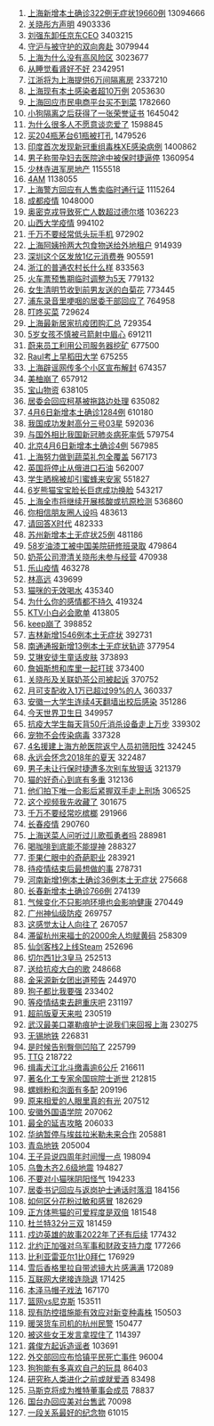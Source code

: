 1. [上海新增本土确诊322例无症状19660例](https://s.weibo.com//weibo?q=%23%E4%B8%8A%E6%B5%B7%E6%96%B0%E5%A2%9E%E6%9C%AC%E5%9C%9F%E7%A1%AE%E8%AF%8A322%E4%BE%8B%E6%97%A0%E7%97%87%E7%8A%B619660%E4%BE%8B%23&Refer=top) 13094666
2. [关晓彤方声明](https://s.weibo.com//weibo?q=%23%E5%85%B3%E6%99%93%E5%BD%A4%E6%96%B9%E5%A3%B0%E6%98%8E%23&Refer=top) 4903336
3. [刘强东卸任京东CEO](https://s.weibo.com//weibo?q=%23%E5%88%98%E5%BC%BA%E4%B8%9C%E5%8D%B8%E4%BB%BB%E4%BA%AC%E4%B8%9CCEO%23&Refer=top) 3403215
4. [守沪与被守护的双向奔赴](https://s.weibo.com//weibo?q=%23%E5%AE%88%E6%B2%AA%E4%B8%8E%E8%A2%AB%E5%AE%88%E6%8A%A4%E7%9A%84%E5%8F%8C%E5%90%91%E5%A5%94%E8%B5%B4%23&Refer=top) 3079944
5. [上海为什么没有高风险区](https://s.weibo.com//weibo?q=%23%E4%B8%8A%E6%B5%B7%E4%B8%BA%E4%BB%80%E4%B9%88%E6%B2%A1%E6%9C%89%E9%AB%98%E9%A3%8E%E9%99%A9%E5%8C%BA%23&Refer=top) 3023677
6. [从睡觉看肾好不好](https://s.weibo.com//weibo?q=%23%E4%BB%8E%E7%9D%A1%E8%A7%89%E7%9C%8B%E8%82%BE%E5%A5%BD%E4%B8%8D%E5%A5%BD%23&Refer=top) 2342951
7. [江浙将为上海提供6万间隔离房](https://s.weibo.com//weibo?q=%23%E6%B1%9F%E6%B5%99%E5%B0%86%E4%B8%BA%E4%B8%8A%E6%B5%B7%E6%8F%90%E4%BE%9B6%E4%B8%87%E9%97%B4%E9%9A%94%E7%A6%BB%E6%88%BF%23&Refer=top) 2337210
8. [上海现有本土感染者超10万例](https://s.weibo.com//weibo?q=%23%E4%B8%8A%E6%B5%B7%E7%8E%B0%E6%9C%89%E6%9C%AC%E5%9C%9F%E6%84%9F%E6%9F%93%E8%80%85%E8%B6%8510%E4%B8%87%E4%BE%8B%23&Refer=top) 2053630
9. [上海回应市民电商平台买不到菜](https://s.weibo.com//weibo?q=%23%E4%B8%8A%E6%B5%B7%E5%9B%9E%E5%BA%94%E5%B8%82%E6%B0%91%E7%94%B5%E5%95%86%E5%B9%B3%E5%8F%B0%E4%B9%B0%E4%B8%8D%E5%88%B0%E8%8F%9C%23&Refer=top) 1782660
10. [小狗隔离之后获得了一张荣誉证书](https://s.weibo.com//weibo?q=%E5%B0%8F%E7%8B%97%E9%9A%94%E7%A6%BB%E4%B9%8B%E5%90%8E%E8%8E%B7%E5%BE%97%E4%BA%86%E4%B8%80%E5%BC%A0%E8%8D%A3%E8%AA%89%E8%AF%81%E4%B9%A6&Refer=top) 1645042
11. [为什么很多人不愿意谈恋爱了](https://s.weibo.com//weibo?q=%23%E4%B8%BA%E4%BB%80%E4%B9%88%E5%BE%88%E5%A4%9A%E4%BA%BA%E4%B8%8D%E6%84%BF%E6%84%8F%E8%B0%88%E6%81%8B%E7%88%B1%E4%BA%86%23&Refer=top) 1598845
12. [买204瓶茅台61瓶被打孔](https://s.weibo.com//weibo?q=%23%E4%B9%B0204%E7%93%B6%E8%8C%85%E5%8F%B061%E7%93%B6%E8%A2%AB%E6%89%93%E5%AD%94%23&Refer=top) 1479526
13. [印度首次发现新冠重组毒株XE感染病例](https://s.weibo.com//weibo?q=%23%E5%8D%B0%E5%BA%A6%E9%A6%96%E6%AC%A1%E5%8F%91%E7%8E%B0%E6%96%B0%E5%86%A0%E9%87%8D%E7%BB%84%E6%AF%92%E6%A0%AAXE%E6%84%9F%E6%9F%93%E7%97%85%E4%BE%8B%23&Refer=top) 1400862
14. [男子称带孕妇去医院途中被保时捷逼停](https://s.weibo.com//weibo?q=%23%E7%94%B7%E5%AD%90%E7%A7%B0%E5%B8%A6%E5%AD%95%E5%A6%87%E5%8E%BB%E5%8C%BB%E9%99%A2%E9%80%94%E4%B8%AD%E8%A2%AB%E4%BF%9D%E6%97%B6%E6%8D%B7%E9%80%BC%E5%81%9C%23&Refer=top) 1360954
15. [少林寺进军房地产](https://s.weibo.com//weibo?q=%23%E5%B0%91%E6%9E%97%E5%AF%BA%E8%BF%9B%E5%86%9B%E6%88%BF%E5%9C%B0%E4%BA%A7%23&Refer=top) 1155518
16. [4AM](https://s.weibo.com//weibo?q=4AM&Refer=top) 1138055
17. [上海警方回应有人售卖临时通行证](https://s.weibo.com//weibo?q=%23%E4%B8%8A%E6%B5%B7%E8%AD%A6%E6%96%B9%E5%9B%9E%E5%BA%94%E6%9C%89%E4%BA%BA%E5%94%AE%E5%8D%96%E4%B8%B4%E6%97%B6%E9%80%9A%E8%A1%8C%E8%AF%81%23&Refer=top) 1115264
18. [成都疫情](https://s.weibo.com//weibo?q=%E6%88%90%E9%83%BD%E7%96%AB%E6%83%85&Refer=top) 1048000
19. [奥密克戎导致死亡人数超过德尔塔](https://s.weibo.com//weibo?q=%23%E5%A5%A5%E5%AF%86%E5%85%8B%E6%88%8E%E5%AF%BC%E8%87%B4%E6%AD%BB%E4%BA%A1%E4%BA%BA%E6%95%B0%E8%B6%85%E8%BF%87%E5%BE%B7%E5%B0%94%E5%A1%94%23&Refer=top) 1036223
20. [山西大学疫情](https://s.weibo.com//weibo?q=%E5%B1%B1%E8%A5%BF%E5%A4%A7%E5%AD%A6%E7%96%AB%E6%83%85&Refer=top) 994102
21. [千万不要经常低头玩手机](https://s.weibo.com//weibo?q=%23%E5%8D%83%E4%B8%87%E4%B8%8D%E8%A6%81%E7%BB%8F%E5%B8%B8%E4%BD%8E%E5%A4%B4%E7%8E%A9%E6%89%8B%E6%9C%BA%23&Refer=top) 972902
22. [上海阿姨拎两大包食物送给外地租户](https://s.weibo.com//weibo?q=%23%E4%B8%8A%E6%B5%B7%E9%98%BF%E5%A7%A8%E6%8B%8E%E4%B8%A4%E5%A4%A7%E5%8C%85%E9%A3%9F%E7%89%A9%E9%80%81%E7%BB%99%E5%A4%96%E5%9C%B0%E7%A7%9F%E6%88%B7%23&Refer=top) 914939
23. [深圳这个区发放1亿元消费券](https://s.weibo.com//weibo?q=%23%E6%B7%B1%E5%9C%B3%E8%BF%99%E4%B8%AA%E5%8C%BA%E5%8F%91%E6%94%BE1%E4%BA%BF%E5%85%83%E6%B6%88%E8%B4%B9%E5%88%B8%23&Refer=top) 905591
24. [浙江的普通农村长什么样](https://s.weibo.com//weibo?q=%23%E6%B5%99%E6%B1%9F%E7%9A%84%E6%99%AE%E9%80%9A%E5%86%9C%E6%9D%91%E9%95%BF%E4%BB%80%E4%B9%88%E6%A0%B7%23&Refer=top) 833563
25. [火车票预售期临时调整为5天](https://s.weibo.com//weibo?q=%23%E7%81%AB%E8%BD%A6%E7%A5%A8%E9%A2%84%E5%94%AE%E6%9C%9F%E4%B8%B4%E6%97%B6%E8%B0%83%E6%95%B4%E4%B8%BA5%E5%A4%A9%23&Refer=top) 779132
26. [女生清明节收到前男友送的白菊花](https://s.weibo.com//weibo?q=%23%E5%A5%B3%E7%94%9F%E6%B8%85%E6%98%8E%E8%8A%82%E6%94%B6%E5%88%B0%E5%89%8D%E7%94%B7%E5%8F%8B%E9%80%81%E7%9A%84%E7%99%BD%E8%8F%8A%E8%8A%B1%23&Refer=top) 773445
27. [浦东录音里哽咽的居委干部回应了](https://s.weibo.com//weibo?q=%23%E6%B5%A6%E4%B8%9C%E5%BD%95%E9%9F%B3%E9%87%8C%E5%93%BD%E5%92%BD%E7%9A%84%E5%B1%85%E5%A7%94%E5%B9%B2%E9%83%A8%E5%9B%9E%E5%BA%94%E4%BA%86%23&Refer=top) 764958
28. [叮咚买菜](https://s.weibo.com//weibo?q=%E5%8F%AE%E5%92%9A%E4%B9%B0%E8%8F%9C&Refer=top) 729624
29. [上海最新居家抗疫团购汇总](https://s.weibo.com//weibo?q=%23%E4%B8%8A%E6%B5%B7%E6%9C%80%E6%96%B0%E5%B1%85%E5%AE%B6%E6%8A%97%E7%96%AB%E5%9B%A2%E8%B4%AD%E6%B1%87%E6%80%BB%23&Refer=top) 729354
30. [5岁女孩不慎被弓箭射中眉心](https://s.weibo.com//weibo?q=%235%E5%B2%81%E5%A5%B3%E5%AD%A9%E4%B8%8D%E6%85%8E%E8%A2%AB%E5%BC%93%E7%AE%AD%E5%B0%84%E4%B8%AD%E7%9C%89%E5%BF%83%23&Refer=top) 691211
31. [蔚来员工利用公司服务器挖矿](https://s.weibo.com//weibo?q=%23%E8%94%9A%E6%9D%A5%E5%91%98%E5%B7%A5%E5%88%A9%E7%94%A8%E5%85%AC%E5%8F%B8%E6%9C%8D%E5%8A%A1%E5%99%A8%E6%8C%96%E7%9F%BF%23&Refer=top) 677500
32. [Raul考上早稻田大学](https://s.weibo.com//weibo?q=%23Raul%E8%80%83%E4%B8%8A%E6%97%A9%E7%A8%BB%E7%94%B0%E5%A4%A7%E5%AD%A6%23&Refer=top) 675255
33. [上海辟谣网传多个小区宣布解封](https://s.weibo.com//weibo?q=%23%E4%B8%8A%E6%B5%B7%E8%BE%9F%E8%B0%A3%E7%BD%91%E4%BC%A0%E5%A4%9A%E4%B8%AA%E5%B0%8F%E5%8C%BA%E5%AE%A3%E5%B8%83%E8%A7%A3%E5%B0%81%23&Refer=top) 674357
34. [美柚崩了](https://s.weibo.com//weibo?q=%23%E7%BE%8E%E6%9F%9A%E5%B4%A9%E4%BA%86%23&Refer=top) 657912
35. [宝山物资](https://s.weibo.com//weibo?q=%23%E5%AE%9D%E5%B1%B1%E7%89%A9%E8%B5%84%23&Refer=top) 638105
36. [居委会回应柯基被拖路边处理](https://s.weibo.com//weibo?q=%23%E5%B1%85%E5%A7%94%E4%BC%9A%E5%9B%9E%E5%BA%94%E6%9F%AF%E5%9F%BA%E8%A2%AB%E6%8B%96%E8%B7%AF%E8%BE%B9%E5%A4%84%E7%90%86%23&Refer=top) 635082
37. [4月6日新增本土确诊1284例](https://s.weibo.com//weibo?q=%234%E6%9C%886%E6%97%A5%E6%96%B0%E5%A2%9E%E6%9C%AC%E5%9C%9F%E7%A1%AE%E8%AF%8A1284%E4%BE%8B%23&Refer=top) 610180
38. [我国成功发射高分三号03星](https://s.weibo.com//weibo?q=%23%E6%88%91%E5%9B%BD%E6%88%90%E5%8A%9F%E5%8F%91%E5%B0%84%E9%AB%98%E5%88%86%E4%B8%89%E5%8F%B703%E6%98%9F%23&Refer=top) 592036
39. [与国外相比我国新冠肺炎病死率低](https://s.weibo.com//weibo?q=%23%E4%B8%8E%E5%9B%BD%E5%A4%96%E7%9B%B8%E6%AF%94%E6%88%91%E5%9B%BD%E6%96%B0%E5%86%A0%E8%82%BA%E7%82%8E%E7%97%85%E6%AD%BB%E7%8E%87%E4%BD%8E%23&Refer=top) 579754
40. [北京4月6日新增本土确诊4例](https://s.weibo.com//weibo?q=%23%E5%8C%97%E4%BA%AC4%E6%9C%886%E6%97%A5%E6%96%B0%E5%A2%9E%E6%9C%AC%E5%9C%9F%E7%A1%AE%E8%AF%8A4%E4%BE%8B%23&Refer=top) 567985
41. [上海努力做到蔬菜礼包全覆盖](https://s.weibo.com//weibo?q=%23%E4%B8%8A%E6%B5%B7%E5%8A%AA%E5%8A%9B%E5%81%9A%E5%88%B0%E8%94%AC%E8%8F%9C%E7%A4%BC%E5%8C%85%E5%85%A8%E8%A6%86%E7%9B%96%23&Refer=top) 567173
42. [英国将停止从俄进口石油](https://s.weibo.com//weibo?q=%23%E8%8B%B1%E5%9B%BD%E5%B0%86%E5%81%9C%E6%AD%A2%E4%BB%8E%E4%BF%84%E8%BF%9B%E5%8F%A3%E7%9F%B3%E6%B2%B9%23&Refer=top) 562007
43. [学生晒棉被却引蜜蜂来安家](https://s.weibo.com//weibo?q=%23%E5%AD%A6%E7%94%9F%E6%99%92%E6%A3%89%E8%A2%AB%E5%8D%B4%E5%BC%95%E8%9C%9C%E8%9C%82%E6%9D%A5%E5%AE%89%E5%AE%B6%23&Refer=top) 551827
44. [6岁熊猫宝宝脸长巨痣成功换脸](https://s.weibo.com//weibo?q=%236%E5%B2%81%E7%86%8A%E7%8C%AB%E5%AE%9D%E5%AE%9D%E8%84%B8%E9%95%BF%E5%B7%A8%E7%97%A3%E6%88%90%E5%8A%9F%E6%8D%A2%E8%84%B8%23&Refer=top) 543217
45. [上海全市将继续开展核酸或抗原检测](https://s.weibo.com//weibo?q=%23%E4%B8%8A%E6%B5%B7%E5%85%A8%E5%B8%82%E5%B0%86%E7%BB%A7%E7%BB%AD%E5%BC%80%E5%B1%95%E6%A0%B8%E9%85%B8%E6%88%96%E6%8A%97%E5%8E%9F%E6%A3%80%E6%B5%8B%23&Refer=top) 536860
46. [你相信朋友圈人设吗](https://s.weibo.com//weibo?q=%23%E4%BD%A0%E7%9B%B8%E4%BF%A1%E6%9C%8B%E5%8F%8B%E5%9C%88%E4%BA%BA%E8%AE%BE%E5%90%97%23&Refer=top) 483613
47. [请回答X时代](https://s.weibo.com//weibo?q=%E8%AF%B7%E5%9B%9E%E7%AD%94X%E6%97%B6%E4%BB%A3&Refer=top) 482333
48. [苏州新增本土无症状25例](https://s.weibo.com//weibo?q=%23%E8%8B%8F%E5%B7%9E%E6%96%B0%E5%A2%9E%E6%9C%AC%E5%9C%9F%E6%97%A0%E7%97%87%E7%8A%B625%E4%BE%8B%23&Refer=top) 481186
49. [58岁油漆工被中国美院研修班录取](https://s.weibo.com//weibo?q=%2358%E5%B2%81%E6%B2%B9%E6%BC%86%E5%B7%A5%E8%A2%AB%E4%B8%AD%E5%9B%BD%E7%BE%8E%E9%99%A2%E7%A0%94%E4%BF%AE%E7%8F%AD%E5%BD%95%E5%8F%96%23&Refer=top) 479864
50. [奶茶公司澄清关晓彤未参与经营](https://s.weibo.com//weibo?q=%23%E5%A5%B6%E8%8C%B6%E5%85%AC%E5%8F%B8%E6%BE%84%E6%B8%85%E5%85%B3%E6%99%93%E5%BD%A4%E6%9C%AA%E5%8F%82%E4%B8%8E%E7%BB%8F%E8%90%A5%23&Refer=top) 470938
51. [乐山疫情](https://s.weibo.com//weibo?q=%E4%B9%90%E5%B1%B1%E7%96%AB%E6%83%85&Refer=top) 463278
52. [林高远](https://s.weibo.com//weibo?q=%E6%9E%97%E9%AB%98%E8%BF%9C&Refer=top) 439699
53. [猫咪的无效喝水](https://s.weibo.com//weibo?q=%23%E7%8C%AB%E5%92%AA%E7%9A%84%E6%97%A0%E6%95%88%E5%96%9D%E6%B0%B4%23&Refer=top) 435340
54. [为什么你的感情都不持久](https://s.weibo.com//weibo?q=%23%E4%B8%BA%E4%BB%80%E4%B9%88%E4%BD%A0%E7%9A%84%E6%84%9F%E6%83%85%E9%83%BD%E4%B8%8D%E6%8C%81%E4%B9%85%23&Refer=top) 419324
55. [KTV小白必会歌单](https://s.weibo.com//weibo?q=KTV%E5%B0%8F%E7%99%BD%E5%BF%85%E4%BC%9A%E6%AD%8C%E5%8D%95&Refer=top) 413805
56. [keep崩了](https://s.weibo.com//weibo?q=%23keep%E5%B4%A9%E4%BA%86%23&Refer=top) 398852
57. [吉林新增1546例本土无症状](https://s.weibo.com//weibo?q=%23%E5%90%89%E6%9E%97%E6%96%B0%E5%A2%9E1546%E4%BE%8B%E6%9C%AC%E5%9C%9F%E6%97%A0%E7%97%87%E7%8A%B6%23&Refer=top) 392731
58. [南通通报新增13例本土无症状轨迹](https://s.weibo.com//weibo?q=%23%E5%8D%97%E9%80%9A%E9%80%9A%E6%8A%A5%E6%96%B0%E5%A2%9E13%E4%BE%8B%E6%9C%AC%E5%9C%9F%E6%97%A0%E7%97%87%E7%8A%B6%E8%BD%A8%E8%BF%B9%23&Refer=top) 377954
59. [艾琳安徒生童话皮肤](https://s.weibo.com//weibo?q=%23%E8%89%BE%E7%90%B3%E5%AE%89%E5%BE%92%E7%94%9F%E7%AB%A5%E8%AF%9D%E7%9A%AE%E8%82%A4%23&Refer=top) 373893
60. [詹姆斯想和库里一起打球](https://s.weibo.com//weibo?q=%23%E8%A9%B9%E5%A7%86%E6%96%AF%E6%83%B3%E5%92%8C%E5%BA%93%E9%87%8C%E4%B8%80%E8%B5%B7%E6%89%93%E7%90%83%23&Refer=top) 373400
61. [关晓彤及关联奶茶公司被起诉](https://s.weibo.com//weibo?q=%23%E5%85%B3%E6%99%93%E5%BD%A4%E5%8F%8A%E5%85%B3%E8%81%94%E5%A5%B6%E8%8C%B6%E5%85%AC%E5%8F%B8%E8%A2%AB%E8%B5%B7%E8%AF%89%23&Refer=top) 370752
62. [月可支配收入1万已超过99%的人](https://s.weibo.com//weibo?q=%23%E6%9C%88%E5%8F%AF%E6%94%AF%E9%85%8D%E6%94%B6%E5%85%A51%E4%B8%87%E5%B7%B2%E8%B6%85%E8%BF%8799%25%E7%9A%84%E4%BA%BA%23&Refer=top) 360337
63. [安徽一大学生连续4天翻墙出校后感染](https://s.weibo.com//weibo?q=%23%E5%AE%89%E5%BE%BD%E4%B8%80%E5%A4%A7%E5%AD%A6%E7%94%9F%E8%BF%9E%E7%BB%AD4%E5%A4%A9%E7%BF%BB%E5%A2%99%E5%87%BA%E6%A0%A1%E5%90%8E%E6%84%9F%E6%9F%93%23&Refer=top) 351286
64. [今天世界卫生日](https://s.weibo.com//weibo?q=%23%E4%BB%8A%E5%A4%A9%E4%B8%96%E7%95%8C%E5%8D%AB%E7%94%9F%E6%97%A5%23&Refer=top) 349957
65. [抗疫大学生每天背50斤消杀设备走上万步](https://s.weibo.com//weibo?q=%23%E6%8A%97%E7%96%AB%E5%A4%A7%E5%AD%A6%E7%94%9F%E6%AF%8F%E5%A4%A9%E8%83%8C50%E6%96%A4%E6%B6%88%E6%9D%80%E8%AE%BE%E5%A4%87%E8%B5%B0%E4%B8%8A%E4%B8%87%E6%AD%A5%23&Refer=top) 339302
66. [宠物不会传染病毒](https://s.weibo.com//weibo?q=%E5%AE%A0%E7%89%A9%E4%B8%8D%E4%BC%9A%E4%BC%A0%E6%9F%93%E7%97%85%E6%AF%92&Refer=top) 337328
67. [4名援建上海方舱医院返宁人员初筛阳性](https://s.weibo.com//weibo?q=%234%E5%90%8D%E6%8F%B4%E5%BB%BA%E4%B8%8A%E6%B5%B7%E6%96%B9%E8%88%B1%E5%8C%BB%E9%99%A2%E8%BF%94%E5%AE%81%E4%BA%BA%E5%91%98%E5%88%9D%E7%AD%9B%E9%98%B3%E6%80%A7%23&Refer=top) 324245
68. [永远会怀念2018年的夏天](https://s.weibo.com//weibo?q=%23%E6%B0%B8%E8%BF%9C%E4%BC%9A%E6%80%80%E5%BF%B52018%E5%B9%B4%E7%9A%84%E5%A4%8F%E5%A4%A9%23&Refer=top) 322487
69. [男子未让行保时捷遭多次别车放狠话](https://s.weibo.com//weibo?q=%23%E7%94%B7%E5%AD%90%E6%9C%AA%E8%AE%A9%E8%A1%8C%E4%BF%9D%E6%97%B6%E6%8D%B7%E9%81%AD%E5%A4%9A%E6%AC%A1%E5%88%AB%E8%BD%A6%E6%94%BE%E7%8B%A0%E8%AF%9D%23&Refer=top) 321379
70. [猫的好奇心到底有多重](https://s.weibo.com//weibo?q=%23%E7%8C%AB%E7%9A%84%E5%A5%BD%E5%A5%87%E5%BF%83%E5%88%B0%E5%BA%95%E6%9C%89%E5%A4%9A%E9%87%8D%23&Refer=top) 312136
71. [他们拍下唯一合影后紧握双手走上刑场](https://s.weibo.com//weibo?q=%23%E4%BB%96%E4%BB%AC%E6%8B%8D%E4%B8%8B%E5%94%AF%E4%B8%80%E5%90%88%E5%BD%B1%E5%90%8E%E7%B4%A7%E6%8F%A1%E5%8F%8C%E6%89%8B%E8%B5%B0%E4%B8%8A%E5%88%91%E5%9C%BA%23&Refer=top) 306525
72. [这个视频我先收藏了](https://s.weibo.com//weibo?q=%23%E8%BF%99%E4%B8%AA%E8%A7%86%E9%A2%91%E6%88%91%E5%85%88%E6%94%B6%E8%97%8F%E4%BA%86%23&Refer=top) 301675
73. [千万不要经常吃槟榔](https://s.weibo.com//weibo?q=%23%E5%8D%83%E4%B8%87%E4%B8%8D%E8%A6%81%E7%BB%8F%E5%B8%B8%E5%90%83%E6%A7%9F%E6%A6%94%23&Refer=top) 291966
74. [长春疫情](https://s.weibo.com//weibo?q=%23%E9%95%BF%E6%98%A5%E7%96%AB%E6%83%85%23&Refer=top) 290760
75. [上海送菜人问听过儿歌孤勇者吗](https://s.weibo.com//weibo?q=%23%E4%B8%8A%E6%B5%B7%E9%80%81%E8%8F%9C%E4%BA%BA%E9%97%AE%E5%90%AC%E8%BF%87%E5%84%BF%E6%AD%8C%E5%AD%A4%E5%8B%87%E8%80%85%E5%90%97%23&Refer=top) 288981
76. [喝咖啡到底能不能提神](https://s.weibo.com//weibo?q=%23%E5%96%9D%E5%92%96%E5%95%A1%E5%88%B0%E5%BA%95%E8%83%BD%E4%B8%8D%E8%83%BD%E6%8F%90%E7%A5%9E%23&Refer=top) 288327
77. [歪果仁眼中的奇葩职业](https://s.weibo.com//weibo?q=%E6%AD%AA%E6%9E%9C%E4%BB%81%E7%9C%BC%E4%B8%AD%E7%9A%84%E5%A5%87%E8%91%A9%E8%81%8C%E4%B8%9A&Refer=top) 283921
78. [待疫情结束后最想做的事](https://s.weibo.com//weibo?q=%23%E5%BE%85%E7%96%AB%E6%83%85%E7%BB%93%E6%9D%9F%E5%90%8E%E6%9C%80%E6%83%B3%E5%81%9A%E7%9A%84%E4%BA%8B%23&Refer=top) 278731
79. [河南新增1例本土确诊36例本土无症状](https://s.weibo.com//weibo?q=%23%E6%B2%B3%E5%8D%97%E6%96%B0%E5%A2%9E1%E4%BE%8B%E6%9C%AC%E5%9C%9F%E7%A1%AE%E8%AF%8A36%E4%BE%8B%E6%9C%AC%E5%9C%9F%E6%97%A0%E7%97%87%E7%8A%B6%23&Refer=top) 275668
80. [长春新增本土确诊766例](https://s.weibo.com//weibo?q=%23%E9%95%BF%E6%98%A5%E6%96%B0%E5%A2%9E%E6%9C%AC%E5%9C%9F%E7%A1%AE%E8%AF%8A766%E4%BE%8B%23&Refer=top) 274139
81. [气候变化不只影响环境也会影响健康](https://s.weibo.com//weibo?q=%23%E6%B0%94%E5%80%99%E5%8F%98%E5%8C%96%E4%B8%8D%E5%8F%AA%E5%BD%B1%E5%93%8D%E7%8E%AF%E5%A2%83%E4%B9%9F%E4%BC%9A%E5%BD%B1%E5%93%8D%E5%81%A5%E5%BA%B7%23&Refer=top) 270449
82. [广州神仙级防疫](https://s.weibo.com//weibo?q=%23%E5%B9%BF%E5%B7%9E%E7%A5%9E%E4%BB%99%E7%BA%A7%E9%98%B2%E7%96%AB%23&Refer=top) 269757
83. [这感觉太让人向往了](https://s.weibo.com//weibo?q=%23%E8%BF%99%E6%84%9F%E8%A7%89%E5%A4%AA%E8%AE%A9%E4%BA%BA%E5%90%91%E5%BE%80%E4%BA%86%23&Refer=top) 267057
84. [滞留杭州来福士的2000余人均赋黄码](https://s.weibo.com//weibo?q=%23%E6%BB%9E%E7%95%99%E6%9D%AD%E5%B7%9E%E6%9D%A5%E7%A6%8F%E5%A3%AB%E7%9A%842000%E4%BD%99%E4%BA%BA%E5%9D%87%E8%B5%8B%E9%BB%84%E7%A0%81%23&Refer=top) 258309
85. [仙剑客栈2上线Steam](https://s.weibo.com//weibo?q=%23%E4%BB%99%E5%89%91%E5%AE%A2%E6%A0%882%E4%B8%8A%E7%BA%BFSteam%23&Refer=top) 252696
86. [切尔西1比3皇马](https://s.weibo.com//weibo?q=%23%E5%88%87%E5%B0%94%E8%A5%BF1%E6%AF%943%E7%9A%87%E9%A9%AC%23&Refer=top) 252513
87. [送给抗疫大白的歌](https://s.weibo.com//weibo?q=%23%E9%80%81%E7%BB%99%E6%8A%97%E7%96%AB%E5%A4%A7%E7%99%BD%E7%9A%84%E6%AD%8C%23&Refer=top) 248668
88. [金采源新女团出道预告](https://s.weibo.com//weibo?q=%23%E9%87%91%E9%87%87%E6%BA%90%E6%96%B0%E5%A5%B3%E5%9B%A2%E5%87%BA%E9%81%93%E9%A2%84%E5%91%8A%23&Refer=top) 244970
89. [狗子都比我要强](https://s.weibo.com//weibo?q=%23%E7%8B%97%E5%AD%90%E9%83%BD%E6%AF%94%E6%88%91%E8%A6%81%E5%BC%BA%23&Refer=top) 233402
90. [等疫情结束去趟重庆吧](https://s.weibo.com//weibo?q=%23%E7%AD%89%E7%96%AB%E6%83%85%E7%BB%93%E6%9D%9F%E5%8E%BB%E8%B6%9F%E9%87%8D%E5%BA%86%E5%90%A7%23&Refer=top) 231197
91. [超前版夏天来啦](https://s.weibo.com//weibo?q=%23%E8%B6%85%E5%89%8D%E7%89%88%E5%A4%8F%E5%A4%A9%E6%9D%A5%E5%95%A6%23&Refer=top) 230519
92. [武汉最美口罩勒痕护士说我们来回报上海](https://s.weibo.com//weibo?q=%23%E6%AD%A6%E6%B1%89%E6%9C%80%E7%BE%8E%E5%8F%A3%E7%BD%A9%E5%8B%92%E7%97%95%E6%8A%A4%E5%A3%AB%E8%AF%B4%E6%88%91%E4%BB%AC%E6%9D%A5%E5%9B%9E%E6%8A%A5%E4%B8%8A%E6%B5%B7%23&Refer=top) 230275
93. [无锡地铁](https://s.weibo.com//weibo?q=%E6%97%A0%E9%94%A1%E5%9C%B0%E9%93%81&Refer=top) 226831
94. [是时候告别臀侧凹陷了](https://s.weibo.com//weibo?q=%23%E6%98%AF%E6%97%B6%E5%80%99%E5%91%8A%E5%88%AB%E8%87%80%E4%BE%A7%E5%87%B9%E9%99%B7%E4%BA%86%23&Refer=top) 225799
95. [TTG](https://s.weibo.com//weibo?q=TTG&Refer=top) 218722
96. [缉毒犬江北斗缴毒逾6公斤](https://s.weibo.com//weibo?q=%E7%BC%89%E6%AF%92%E7%8A%AC%E6%B1%9F%E5%8C%97%E6%96%97%E7%BC%B4%E6%AF%92%E9%80%BE6%E5%85%AC%E6%96%A4&Refer=top) 216611
97. [著名化工专家余国琮院士逝世](https://s.weibo.com//weibo?q=%23%E8%91%97%E5%90%8D%E5%8C%96%E5%B7%A5%E4%B8%93%E5%AE%B6%E4%BD%99%E5%9B%BD%E7%90%AE%E9%99%A2%E5%A3%AB%E9%80%9D%E4%B8%96%23&Refer=top) 212815
98. [螺蛳粉和泡面有多配](https://s.weibo.com//weibo?q=%23%E8%9E%BA%E8%9B%B3%E7%B2%89%E5%92%8C%E6%B3%A1%E9%9D%A2%E6%9C%89%E5%A4%9A%E9%85%8D%23&Refer=top) 209196
99. [原来相爱的人眼里真的有光](https://s.weibo.com//weibo?q=%23%E5%8E%9F%E6%9D%A5%E7%9B%B8%E7%88%B1%E7%9A%84%E4%BA%BA%E7%9C%BC%E9%87%8C%E7%9C%9F%E7%9A%84%E6%9C%89%E5%85%89%23&Refer=top) 207512
100. [安徽外国语学院](https://s.weibo.com//weibo?q=%E5%AE%89%E5%BE%BD%E5%A4%96%E5%9B%BD%E8%AF%AD%E5%AD%A6%E9%99%A2&Refer=top) 207062
101. [最全的延吉攻略](https://s.weibo.com//weibo?q=%23%E6%9C%80%E5%85%A8%E7%9A%84%E5%BB%B6%E5%90%89%E6%94%BB%E7%95%A5%23&Refer=top) 206033
102. [华纳暂停与埃兹拉米勒未来合作](https://s.weibo.com//weibo?q=%23%E5%8D%8E%E7%BA%B3%E6%9A%82%E5%81%9C%E4%B8%8E%E5%9F%83%E5%85%B9%E6%8B%89%E7%B1%B3%E5%8B%92%E6%9C%AA%E6%9D%A5%E5%90%88%E4%BD%9C%23&Refer=top) 205881
103. [青岛地铁](https://s.weibo.com//weibo?q=%E9%9D%92%E5%B2%9B%E5%9C%B0%E9%93%81&Refer=top) 205004
104. [王子异说四周年时间慢一点](https://s.weibo.com//weibo?q=%23%E7%8E%8B%E5%AD%90%E5%BC%82%E8%AF%B4%E5%9B%9B%E5%91%A8%E5%B9%B4%E6%97%B6%E9%97%B4%E6%85%A2%E4%B8%80%E7%82%B9%23&Refer=top) 198094
105. [乌鲁木齐2.6级地震](https://s.weibo.com//weibo?q=%E4%B9%8C%E9%B2%81%E6%9C%A8%E9%BD%902.6%E7%BA%A7%E5%9C%B0%E9%9C%87&Refer=top) 194827
106. [不要对小猫咪阴阳怪气](https://s.weibo.com//weibo?q=%23%E4%B8%8D%E8%A6%81%E5%AF%B9%E5%B0%8F%E7%8C%AB%E5%92%AA%E9%98%B4%E9%98%B3%E6%80%AA%E6%B0%94%23&Refer=top) 194233
107. [居委书记回应与返岗护士通话时落泪](https://s.weibo.com//weibo?q=%23%E5%B1%85%E5%A7%94%E4%B9%A6%E8%AE%B0%E5%9B%9E%E5%BA%94%E4%B8%8E%E8%BF%94%E5%B2%97%E6%8A%A4%E5%A3%AB%E9%80%9A%E8%AF%9D%E6%97%B6%E8%90%BD%E6%B3%AA%23&Refer=top) 184156
108. [如何区分花粉过敏和感冒](https://s.weibo.com//weibo?q=%23%E5%A6%82%E4%BD%95%E5%8C%BA%E5%88%86%E8%8A%B1%E7%B2%89%E8%BF%87%E6%95%8F%E5%92%8C%E6%84%9F%E5%86%92%23&Refer=top) 182629
109. [正方体熊猫的可爱程度是双倍](https://s.weibo.com//weibo?q=%23%E6%AD%A3%E6%96%B9%E4%BD%93%E7%86%8A%E7%8C%AB%E7%9A%84%E5%8F%AF%E7%88%B1%E7%A8%8B%E5%BA%A6%E6%98%AF%E5%8F%8C%E5%80%8D%23&Refer=top) 181548
110. [杜兰特32分三双](https://s.weibo.com//weibo?q=%23%E6%9D%9C%E5%85%B0%E7%89%B932%E5%88%86%E4%B8%89%E5%8F%8C%23&Refer=top) 181459
111. [戍边英雄的故事2022年了还有后续](https://s.weibo.com//weibo?q=%23%E6%88%8D%E8%BE%B9%E8%8B%B1%E9%9B%84%E7%9A%84%E6%95%85%E4%BA%8B2022%E5%B9%B4%E4%BA%86%E8%BF%98%E6%9C%89%E5%90%8E%E7%BB%AD%23&Refer=top) 177432
112. [北约正加强对乌军事和财政支持力度](https://s.weibo.com//weibo?q=%23%E5%8C%97%E7%BA%A6%E6%AD%A3%E5%8A%A0%E5%BC%BA%E5%AF%B9%E4%B9%8C%E5%86%9B%E4%BA%8B%E5%92%8C%E8%B4%A2%E6%94%BF%E6%94%AF%E6%8C%81%E5%8A%9B%E5%BA%A6%23&Refer=top) 177266
113. [比利亚雷亚尔1比0拜仁](https://s.weibo.com//weibo?q=%23%E6%AF%94%E5%88%A9%E4%BA%9A%E9%9B%B7%E4%BA%9A%E5%B0%941%E6%AF%940%E6%8B%9C%E4%BB%81%23&Refer=top) 176929
114. [雪后香格里拉自带滤镜大片感满满](https://s.weibo.com//weibo?q=%23%E9%9B%AA%E5%90%8E%E9%A6%99%E6%A0%BC%E9%87%8C%E6%8B%89%E8%87%AA%E5%B8%A6%E6%BB%A4%E9%95%9C%E5%A4%A7%E7%89%87%E6%84%9F%E6%BB%A1%E6%BB%A1%23&Refer=top) 172089
115. [互联网大佬接连隐退](https://s.weibo.com//weibo?q=%23%E4%BA%92%E8%81%94%E7%BD%91%E5%A4%A7%E4%BD%AC%E6%8E%A5%E8%BF%9E%E9%9A%90%E9%80%80%23&Refer=top) 171425
116. [本泽马帽子戏法](https://s.weibo.com//weibo?q=%23%E6%9C%AC%E6%B3%BD%E9%A9%AC%E5%B8%BD%E5%AD%90%E6%88%8F%E6%B3%95%23&Refer=top) 167170
117. [篮网vs尼克斯](https://s.weibo.com//weibo?q=%23%E7%AF%AE%E7%BD%91vs%E5%B0%BC%E5%85%8B%E6%96%AF%23&Refer=top) 153511
118. [现有防控措施能有效应对新变种毒株](https://s.weibo.com//weibo?q=%23%E7%8E%B0%E6%9C%89%E9%98%B2%E6%8E%A7%E6%8E%AA%E6%96%BD%E8%83%BD%E6%9C%89%E6%95%88%E5%BA%94%E5%AF%B9%E6%96%B0%E5%8F%98%E7%A7%8D%E6%AF%92%E6%A0%AA%23&Refer=top) 150503
119. [暖哭货车司机的杭州民警](https://s.weibo.com//weibo?q=%23%E6%9A%96%E5%93%AD%E8%B4%A7%E8%BD%A6%E5%8F%B8%E6%9C%BA%E7%9A%84%E6%9D%AD%E5%B7%9E%E6%B0%91%E8%AD%A6%23&Refer=top) 150477
120. [被这些女王发言拿捏住了](https://s.weibo.com//weibo?q=%23%E8%A2%AB%E8%BF%99%E4%BA%9B%E5%A5%B3%E7%8E%8B%E5%8F%91%E8%A8%80%E6%8B%BF%E6%8D%8F%E4%BD%8F%E4%BA%86%23&Refer=top) 114397
121. [龚俊方起诉造谣者](https://s.weibo.com//weibo?q=%23%E9%BE%9A%E4%BF%8A%E6%96%B9%E8%B5%B7%E8%AF%89%E9%80%A0%E8%B0%A3%E8%80%85%23&Refer=top) 103691
122. [外交部回应布恰镇平民死亡事件](https://s.weibo.com//weibo?q=%23%E5%A4%96%E4%BA%A4%E9%83%A8%E5%9B%9E%E5%BA%94%E5%B8%83%E6%81%B0%E9%95%87%E5%B9%B3%E6%B0%91%E6%AD%BB%E4%BA%A1%E4%BA%8B%E4%BB%B6%23&Refer=top) 96004
123. [狗狗能有多喜欢自己的玩具](https://s.weibo.com//weibo?q=%23%E7%8B%97%E7%8B%97%E8%83%BD%E6%9C%89%E5%A4%9A%E5%96%9C%E6%AC%A2%E8%87%AA%E5%B7%B1%E7%9A%84%E7%8E%A9%E5%85%B7%23&Refer=top) 86403
124. [研究称人类进化之前或就爱酒](https://s.weibo.com//weibo?q=%23%E7%A0%94%E7%A9%B6%E7%A7%B0%E4%BA%BA%E7%B1%BB%E8%BF%9B%E5%8C%96%E4%B9%8B%E5%89%8D%E6%88%96%E5%B0%B1%E7%88%B1%E9%85%92%23&Refer=top) 83498
125. [马斯克将成为推特董事会成员](https://s.weibo.com//weibo?q=%23%E9%A9%AC%E6%96%AF%E5%85%8B%E5%B0%86%E6%88%90%E4%B8%BA%E6%8E%A8%E7%89%B9%E8%91%A3%E4%BA%8B%E4%BC%9A%E6%88%90%E5%91%98%23&Refer=top) 78837
126. [国台办回应美对台售武](https://s.weibo.com//weibo?q=%23%E5%9B%BD%E5%8F%B0%E5%8A%9E%E5%9B%9E%E5%BA%94%E7%BE%8E%E5%AF%B9%E5%8F%B0%E5%94%AE%E6%AD%A6%23&Refer=top) 70098
127. [一段关系最好的纪念物](https://s.weibo.com//weibo?q=%23%E4%B8%80%E6%AE%B5%E5%85%B3%E7%B3%BB%E6%9C%80%E5%A5%BD%E7%9A%84%E7%BA%AA%E5%BF%B5%E7%89%A9%23&Refer=top) 61015

